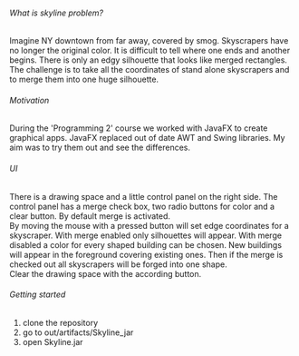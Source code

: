 ###### What is skyline problem?
Imagine NY downtown from far away, covered by smog. Skyscrapers have no longer the original color. It is difficult to tell where one ends and another begins. There is only an edgy silhouette that looks like merged rectangles.
<br>
The challenge is to take all the coordinates of stand alone skyscrapers and to merge them into one huge silhouette.

###### Motivation
During the 'Programming 2' course we worked with JavaFX to create graphical apps. JavaFX replaced out of date AWT and Swing libraries. My aim was to try them out and see the differences.

###### UI
There is a drawing space and a little control panel on the right side. The control panel has a merge check box, two radio buttons for color and a clear button. By default merge is activated.
<br>
By moving the mouse with a pressed button will set edge coordinates for a skyscraper. With merge enabled only silhouettes will appear. With merge disabled a color for every shaped building can be chosen. New buildings will appear in the foreground covering existing ones. Then if the merge is checked out all skyscrapers will be forged into one shape.
<br>
Clear the drawing space with the according button.

###### Getting started
1. clone the repository
2. go to out/artifacts/Skyline_jar
3. open Skyline.jar
